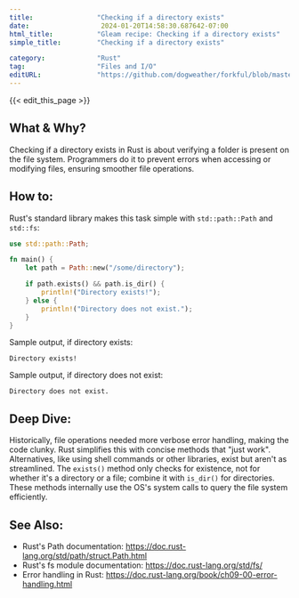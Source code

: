 ```yaml
---
title:                "Checking if a directory exists"
date:                  2024-01-20T14:58:30.687642-07:00
html_title:           "Gleam recipe: Checking if a directory exists"
simple_title:         "Checking if a directory exists"

category:             "Rust"
tag:                  "Files and I/O"
editURL:              "https://github.com/dogweather/forkful/blob/master/content/en/rust/checking-if-a-directory-exists.md"
---
```


{{< edit_this_page >}}

## What & Why?

Checking if a directory exists in Rust is about verifying a folder is present on the file system. Programmers do it to prevent errors when accessing or modifying files, ensuring smoother file operations.

## How to:

Rust's standard library makes this task simple with `std::path::Path` and `std::fs`:

```rust
use std::path::Path;

fn main() {
    let path = Path::new("/some/directory");

    if path.exists() && path.is_dir() {
        println!("Directory exists!");
    } else {
        println!("Directory does not exist.");
    }
}
```

Sample output, if directory exists:
```
Directory exists!
```

Sample output, if directory does not exist:
```
Directory does not exist.
```

## Deep Dive:

Historically, file operations needed more verbose error handling, making the code clunky. Rust simplifies this with concise methods that "just work". Alternatives, like using shell commands or other libraries, exist but aren't as streamlined. The `exists()` method only checks for existence, not for whether it's a directory or a file; combine it with `is_dir()` for directories. These methods internally use the OS's system calls to query the file system efficiently.

## See Also:

- Rust's Path documentation: https://doc.rust-lang.org/std/path/struct.Path.html
- Rust's fs module documentation: https://doc.rust-lang.org/std/fs/
- Error handling in Rust: https://doc.rust-lang.org/book/ch09-00-error-handling.html
